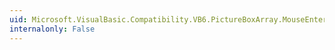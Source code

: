 ```yaml
---
uid: Microsoft.VisualBasic.Compatibility.VB6.PictureBoxArray.MouseEnter
internalonly: False
---
```

